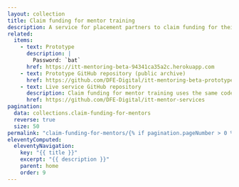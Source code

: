 ```yaml
---
layout: collection
title: Claim funding for mentor training
description: A service for placement partners to claim funding for their general mentors’ training
related:
  items:
    - text: Prototype
      description: |
        Password: `bat`
      href: https://itt-mentoring-beta-94341ca35a2c.herokuapp.com
    - text: Prototype GitHub repository (public archive)
      href: https://github.com/DFE-Digital/itt-mentoring-beta-prototype
    - text: Live service GitHub repository
      description: Claim funding for mentor training uses the same codebase as Manage school placements
      href: https://github.com/DFE-Digital/itt-mentor-services
pagination:
  data: collections.claim-funding-for-mentors
  reverse: true
  size: 50
permalink: "claim-funding-for-mentors/{% if pagination.pageNumber > 0 %}page/{{ pagination.pageNumber + 1 }}{% endif %}/"
eleventyComputed:
  eleventyNavigation:
    key: "{{ title }}"
    excerpt: "{{ description }}"
    parent: home
    order: 9
---
```

